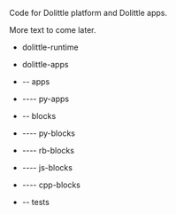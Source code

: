 Code for Dolittle platform and Dolittle apps.

More text to come later.

* dolittle-runtime

* dolittle-apps
* -- apps
* ---- py-apps
* -- blocks
* ---- py-blocks
* ---- rb-blocks
* ---- js-blocks
* ---- cpp-blocks
* -- tests
